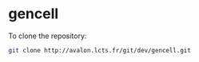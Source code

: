 # gencell 

To clone the repository:

``` sh
git clone http://avalon.lcts.fr/git/dev/gencell.git
```
